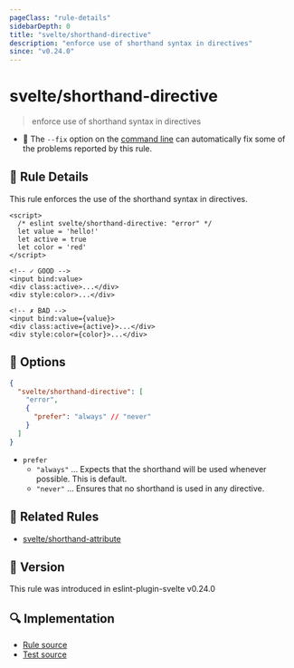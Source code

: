 ```yaml
---
pageClass: "rule-details"
sidebarDepth: 0
title: "svelte/shorthand-directive"
description: "enforce use of shorthand syntax in directives"
since: "v0.24.0"
---
```


# svelte/shorthand-directive

> enforce use of shorthand syntax in directives

- :wrench: The `--fix` option on the [command line](https://eslint.org/docs/user-guide/command-line-interface#fixing-problems) can automatically fix some of the problems reported by this rule.

## :book: Rule Details

This rule enforces the use of the shorthand syntax in directives.

<ESLintCodeBlock fix>

<!-- prettier-ignore-start -->

<!--eslint-skip-->

```svelte
<script>
  /* eslint svelte/shorthand-directive: "error" */
  let value = 'hello!'
  let active = true
  let color = 'red'
</script>

<!-- ✓ GOOD -->
<input bind:value>
<div class:active>...</div>
<div style:color>...</div>

<!-- ✗ BAD -->
<input bind:value={value}>
<div class:active={active}>...</div>
<div style:color={color}>...</div>
```

<!-- prettier-ignore-end -->

</ESLintCodeBlock>

## :wrench: Options

```json
{
  "svelte/shorthand-directive": [
    "error",
    {
      "prefer": "always" // "never"
    }
  ]
}
```

- `prefer`
  - `"always"` ... Expects that the shorthand will be used whenever possible. This is default.
  - `"never"` ... Ensures that no shorthand is used in any directive.

## :couple: Related Rules

- [svelte/shorthand-attribute]

[svelte/shorthand-attribute]: ./shorthand-directive.md

## :rocket: Version

This rule was introduced in eslint-plugin-svelte v0.24.0

## :mag: Implementation

- [Rule source](https://github.com/ota-meshi/eslint-plugin-svelte/blob/main/src/rules/shorthand-directive.ts)
- [Test source](https://github.com/ota-meshi/eslint-plugin-svelte/blob/main/tests/src/rules/shorthand-directive.ts)
